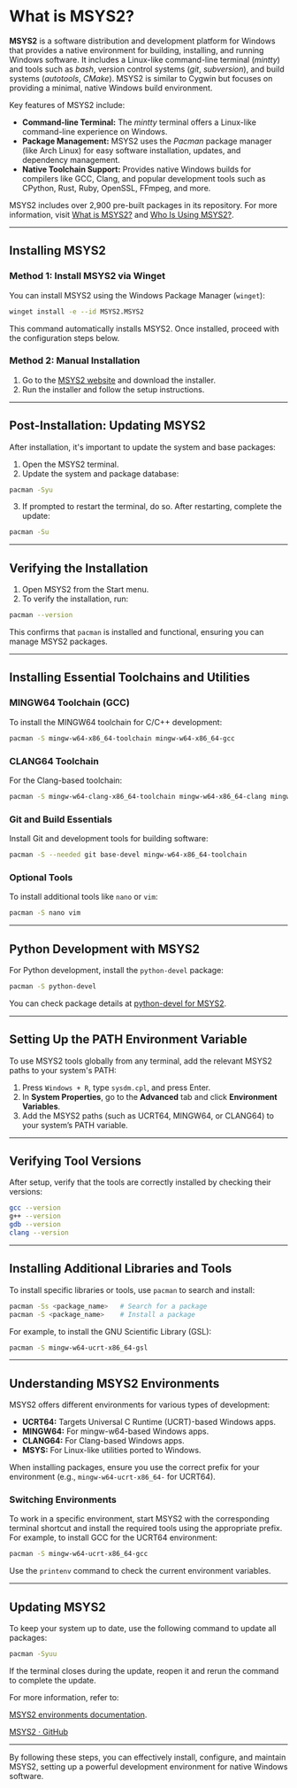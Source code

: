 # What is MSYS2?

**MSYS2** is a software distribution and development platform for Windows that provides a native environment for building, installing, and running Windows software. It includes a Linux-like command-line terminal (*mintty*) and tools such as *bash*, version control systems (*git*, *subversion*), and build systems (*autotools*, *CMake*). MSYS2 is similar to Cygwin but focuses on providing a minimal, native Windows build environment.

Key features of MSYS2 include:

- **Command-line Terminal:** The *mintty* terminal offers a Linux-like command-line experience on Windows.
- **Package Management:** MSYS2 uses the *Pacman* package manager (like Arch Linux) for easy software installation, updates, and dependency management.
- **Native Toolchain Support:** Provides native Windows builds for compilers like GCC, Clang, and popular development tools such as CPython, Rust, Ruby, OpenSSL, FFmpeg, and more.

MSYS2 includes over 2,900 pre-built packages in its repository. For more information, visit [What is MSYS2?](https://www.msys2.org/) and [Who Is Using MSYS2?](https://www.msys2.org/).

---

## Installing MSYS2

### Method 1: Install MSYS2 via Winget

You can install MSYS2 using the Windows Package Manager (`winget`):

```bash
winget install -e --id MSYS2.MSYS2
```

This command automatically installs MSYS2. Once installed, proceed with the configuration steps below.

### Method 2: Manual Installation

1. Go to the [MSYS2 website](https://www.msys2.org/) and download the installer.
2. Run the installer and follow the setup instructions.

---

## Post-Installation: Updating MSYS2

After installation, it's important to update the system and base packages:

1. Open the MSYS2 terminal.
2. Update the system and package database:

```bash
pacman -Syu
```

3. If prompted to restart the terminal, do so. After restarting, complete the update:

```bash
pacman -Su
```

---

## Verifying the Installation

1. Open MSYS2 from the Start menu.
2. To verify the installation, run:

```bash
pacman --version
```

This confirms that `pacman` is installed and functional, ensuring you can manage MSYS2 packages.

---

## Installing Essential Toolchains and Utilities

### MINGW64 Toolchain (GCC)

To install the MINGW64 toolchain for C/C++ development:

```bash
pacman -S mingw-w64-x86_64-toolchain mingw-w64-x86_64-gcc
```

### CLANG64 Toolchain

For the Clang-based toolchain:

```bash
pacman -S mingw-w64-clang-x86_64-toolchain mingw-w64-x86_64-clang mingw-w64-x86_64-tools-extra
```

### Git and Build Essentials

Install Git and development tools for building software:

```bash
pacman -S --needed git base-devel mingw-w64-x86_64-toolchain
```

### Optional Tools

To install additional tools like `nano` or `vim`:

```bash
pacman -S nano vim
```

---

## Python Development with MSYS2

For Python development, install the `python-devel` package:

```bash
pacman -S python-devel
```

You can check package details at [python-devel for MSYS2](https://packages.msys2.org/package/python-devel?variant=x86_64).

---

## Setting Up the PATH Environment Variable

To use MSYS2 tools globally from any terminal, add the relevant MSYS2 paths to your system's PATH:

1. Press `Windows + R`, type `sysdm.cpl`, and press Enter.
2. In **System Properties**, go to the **Advanced** tab and click **Environment Variables**.
3. Add the MSYS2 paths (such as UCRT64, MINGW64, or CLANG64) to your system’s PATH variable.

---

## Verifying Tool Versions

After setup, verify that the tools are correctly installed by checking their versions:

```bash
gcc --version
g++ --version
gdb --version
clang --version
```

---

## Installing Additional Libraries and Tools

To install specific libraries or tools, use `pacman` to search and install:

```bash
pacman -Ss <package_name>   # Search for a package
pacman -S <package_name>    # Install a package
```

For example, to install the GNU Scientific Library (GSL):

```bash
pacman -S mingw-w64-ucrt-x86_64-gsl
```

---

## Understanding MSYS2 Environments

MSYS2 offers different environments for various types of development:

- **UCRT64:** Targets Universal C Runtime (UCRT)-based Windows apps.
- **MINGW64:** For mingw-w64-based Windows apps.
- **CLANG64:** For Clang-based Windows apps.
- **MSYS:** For Linux-like utilities ported to Windows.

When installing packages, ensure you use the correct prefix for your environment (e.g., `mingw-w64-ucrt-x86_64-` for UCRT64).

### Switching Environments

To work in a specific environment, start MSYS2 with the corresponding terminal shortcut and install the required tools using the appropriate prefix. For example, to install GCC for the UCRT64 environment:

```bash
pacman -S mingw-w64-ucrt-x86_64-gcc
```

Use the `printenv` command to check the current environment variables.

---

## Updating MSYS2

To keep your system up to date, use the following command to update all packages:

```bash
pacman -Syuu
```

If the terminal closes during the update, reopen it and rerun the command to complete the update.

For more information, refer to:

[MSYS2 environments documentation](https://www.msys2.org/docs/environments/).

[MSYS2 · GitHub](https://github.com/msys2)

---

By following these steps, you can effectively install, configure, and maintain MSYS2, setting up a powerful development environment for native Windows software.
